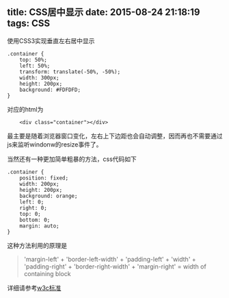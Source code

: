 title: CSS居中显示
date: 2015-08-24 21:18:19
tags: CSS
---
使用CSS3实现垂直左右居中显示
```
.container {
    top: 50%;
    left: 50%;
    transform: translate(-50%, -50%);
    width: 300px;
    height: 200px;
    background: #FDFDFD;
}
```
对应的html为
```
    <div class="container"></div>
```
最主要是随着浏览器窗口变化，左右上下边距也会自动调整，因而再也不需要通过js来监听windonw的resize事件了。

当然还有一种更加简单粗暴的方法，css代码如下
```
.container {
    position: fixed;
    width: 200px;
    height: 200px;
    background: orange;
    left: 0;
    right: 0;
    top: 0;
    bottom: 0;
    margin: auto;
}
```
这种方法利用的原理是
>'margin-left' + 'border-left-width' + 'padding-left' + 'width' + 'padding-right' + 'border-right-width' + 'margin-right' = width of containing block

详细请参考[w3c标准](http://www.w3.org/TR/CSS2/visudet.html#Computing_widths_and_margins)

